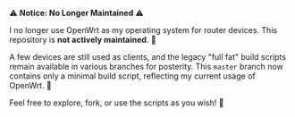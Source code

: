 ⚠️ **Notice: No Longer Maintained** ⚠️

I no longer use OpenWrt as my operating system for router devices. This repository is **not actively maintained**. 🛑

A few devices are still used as clients, and the legacy "full fat" build scripts remain available in various branches for posterity. This `master` branch now contains only a minimal build script, reflecting my current usage of OpenWrt. 🧩

Feel free to explore, fork, or use the scripts as you wish! 🚀

